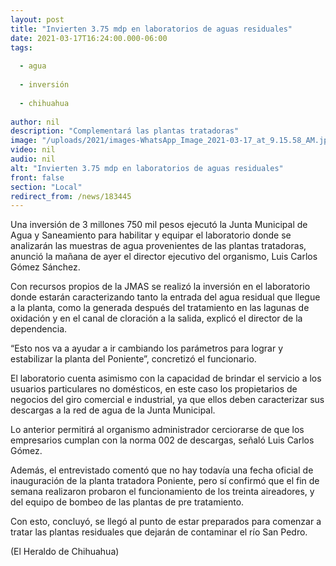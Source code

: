```yaml
---
layout: post
title: "Invierten 3.75 mdp en laboratorios de aguas residuales"
date: 2021-03-17T16:24:00.000-06:00
tags:
  
  - agua
  
  - inversión
  
  - chihuahua
  
author: nil
description: "Complementará las plantas tratadoras"
image: "/uploads/2021/images-WhatsApp_Image_2021-03-17_at_9.15.58_AM.jpeg"
video: nil
audio: nil
alt: "Invierten 3.75 mdp en laboratorios de aguas residuales"
front: false
section: "Local"
redirect_from: /news/183445
---
```


Una inversión de 3 millones 750 mil pesos ejecutó la Junta Municipal de Agua y Saneamiento para habilitar y equipar el laboratorio donde se analizarán las muestras de agua provenientes de las plantas tratadoras, anunció la mañana de ayer el director ejecutivo del organismo, Luis Carlos Gómez Sánchez.

Con recursos propios de la JMAS se realizó la inversión en el laboratorio donde estarán caracterizando tanto la entrada del agua residual que llegue a la planta, como la generada después del tratamiento en las lagunas de oxidación y en el canal de cloración a la salida, explicó el director de la dependencia.

“Esto nos va a ayudar a ir cambiando los parámetros para lograr y estabilizar la planta del Poniente”, concretizó el funcionario.

El laboratorio cuenta asimismo con la capacidad de brindar el servicio a los usuarios particulares no domésticos, en este caso los propietarios de negocios del giro comercial e industrial, ya que ellos deben caracterizar sus descargas a la red de agua de la Junta Municipal.

Lo anterior permitirá al organismo administrador cerciorarse de que los empresarios cumplan con la norma 002 de descargas, señaló Luis Carlos Gómez.

Además, el entrevistado comentó que no hay todavía una fecha oficial de inauguración de la planta tratadora Poniente, pero sí confirmó que el fin de semana realizaron probaron el funcionamiento de los treinta aireadores, y del equipo de bombeo de las plantas de pre tratamiento.

Con esto, concluyó, se llegó al punto de estar preparados para comenzar a tratar las plantas residuales que dejarán de contaminar el río San Pedro.

(El Heraldo de Chihuahua)